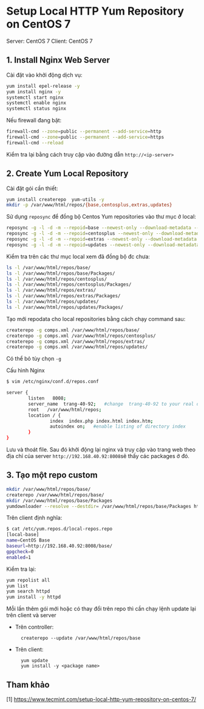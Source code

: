 # Setup Local HTTP Yum Repository on CentOS 7

Server: CentOS 7
Client: CentOS 7

## 1. Install Nginx Web Server 

Cài đặt vào khởi động dịch vụ:
```sh
yum install epel-release -y
yum install nginx -y
systemctl start nginx
systemctl enable nginx
systemctl status nginx
```

Nếu firewall đang bật:

```sh
firewall-cmd --zone=public --permanent --add-service=http
firewall-cmd --zone=public --permanent --add-service=https
firewall-cmd --reload
```

Kiểm tra lại bằng cách truy cập vào đường dẫn `http://<ip-server>`

## 2. Create Yum Local Repository

Cài đặt gói cần thiết:
```sh
yum install createrepo  yum-utils -y
mkdir -p /var/www/html/repos/{base,centosplus,extras,updates}
```

Sử dụng `reposync` để đồng bộ Centos Yum repositories vào thư mục ở local:
```sh
reposync -g -l -d -m --repoid=base --newest-only --download-metadata --download_path=/var/www/html/repos/
reposync -g -l -d -m --repoid=centosplus --newest-only --download-metadata --download_path=/var/www/html/repos/
reposync -g -l -d -m --repoid=extras --newest-only --download-metadata --download_path=/var/www/html/repos/
reposync -g -l -d -m --repoid=updates --newest-only --download-metadata --download_path=/var/www/html/repos/
```

Kiểm tra trên các thư mục local xem đã đồng bộ đc chưa:
```sh
ls -l /var/www/html/repos/base/
ls -l /var/www/html/repos/base/Packages/
ls -l /var/www/html/repos/centosplus/
ls -l /var/www/html/repos/centosplus/Packages/
ls -l /var/www/html/repos/extras/
ls -l /var/www/html/repos/extras/Packages/
ls -l /var/www/html/repos/updates/
ls -l /var/www/html/repos/updates/Packages/
```

Tạo mới repodata cho local repositories bằng cách chạy command sau:

```sh
createrepo -g comps.xml /var/www/html/repos/base/  
createrepo -g comps.xml /var/www/html/repos/centosplus/	
createrepo -g comps.xml /var/www/html/repos/extras/  
createrepo -g comps.xml /var/www/html/repos/updates/  
```

Có thể bỏ tùy chọn `-g`

Cấu hình Nginx
```sh
$ vim /etc/nginx/conf.d/repos.conf 

server {
        listen   8008;
        server_name  trang-40-92;	#change  trang-40-92 to your real domain 
        root   /var/www/html/repos;
        location / {
                index  index.php index.html index.htm;
                autoindex on;	#enable listing of directory index
        }
}
```

Lưu và thoát file. Sau đó khởi động lại nginx và truy cập vào trang web theo địa chỉ của server `http://192.168.40.92:8008`sẽ thấy các packages ở đó.

## 3. Tạo một repo custom

```sh
mkdir /var/www/html/repos/base/
createrepo /var/www/html/repos/base/
mkdir /var/www/html/repos/base/Packages
yumdownloader --resolve --destdir= /var/www/html/repos/base/Packages httpd
```

Trên client định nghĩa:

```sh 
$ cat /etc/yum.repos.d/local-repos.repo
[local-base]
name=CentOS Base
baseurl=http://192.168.40.92:8008/base/
gpgcheck=0
enabled=1
```

Kiểm tra lại:

```sh
yum repolist all
yum list
yum search httpd
yum install -y httpd
```

Mỗi lần thêm gói mới hoặc có thay đổi trên repo thì cần chạy lệnh update lại trên client và server 

* Trên controller:

		createrepo --update /var/www/html/repos/base

* Trên client:
		
		yum update
		yum install -y <package name>


## Tham khảo

[1] https://www.tecmint.com/setup-local-http-yum-repository-on-centos-7/
